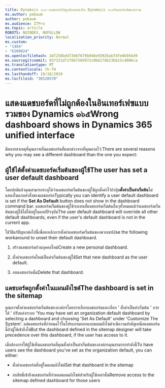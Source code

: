 ```yaml
---
title: Dynamics ๓๖๕-แดชบอร์ดไม่ถูกต้องแสดงใน Dynamics ๓๖๕อินเทอร์เฟซแบบรวม
ms.author: pebaum
author: pebaum
ms.audience: ITPro
ms.topic: article
ROBOTS: NOINDEX, NOFOLLOW
localization_priority: Normal
ms.custom:
- "1484"
- "6200024"
ms.openlocfilehash: 3d7258bdd7366f679b048e93926ab7dfe0b956d9
ms.sourcegitcommit: 037331d71f06750d972c0b6278b23bb15c4806ca
ms.translationtype: MT
ms.contentlocale: th-TH
ms.lasthandoff: 10/18/2019
ms.locfileid: "36528570"
---
```

# <a name="wrong-dashboard-shows-in-dynamics-365-unified-interface"></a><span data-ttu-id="bbcea-102">แสดงแดชบอร์ดที่ไม่ถูกต้องในอินเทอร์เฟซแบบรวมของ Dynamics ๓๖๕</span><span class="sxs-lookup"><span data-stu-id="bbcea-102">Wrong dashboard shows in Dynamics 365 unified interface</span></span>

<span data-ttu-id="bbcea-103">มีหลายสาเหตุที่คุณอาจเห็นแดชบอร์ดที่แตกต่างจากที่คุณคาดไว้:</span><span class="sxs-lookup"><span data-stu-id="bbcea-103">There are several reasons why you may see a different dashboard than the one you expect:</span></span>

## <a name="the-user-has-set-a-user-default-dashboard"></a><span data-ttu-id="bbcea-104">ผู้ใช้ได้ตั้งค่าแดชบอร์ดเริ่มต้นของผู้ใช้</span><span class="sxs-lookup"><span data-stu-id="bbcea-104">The user has set a user default dashboard</span></span> 

<span data-ttu-id="bbcea-105">โดยปกติแล้วคุณสามารถระบุได้ว่าแดชบอร์ดเริ่มต้นของผู้ใช้ถูกตั้งค่าไว้ถ้าปุ่ม**ตั้งค่าเป็นค่าเริ่มต้น**ไม่แสดงในแถบคำสั่งของแดชบอร์ด</span><span class="sxs-lookup"><span data-stu-id="bbcea-105">Typically you can identify a user default dashboard is set if the **Set As Default** button does not show in the dashboard command bar.</span></span> <span data-ttu-id="bbcea-106">แดชบอร์ดเริ่มต้นของผู้ใช้จะแทนที่แดชบอร์ดเริ่มต้นอื่นๆทั้งหมดแม้ว่าแดชบอร์ดเริ่มต้นของผู้ใช้ไม่ได้อยู่ในแอปปัจจุบัน</span><span class="sxs-lookup"><span data-stu-id="bbcea-106">The user default dashboard will override all other default dashboards, even if the user's default dashboard is not in the current app.</span></span>

<span data-ttu-id="bbcea-107">ใช้วิธีแก้ปัญหาต่อไปนี้เพื่อยกเลิกการตั้งค่าแดชบอร์ดเริ่มต้นของพวกเขา</span><span class="sxs-lookup"><span data-stu-id="bbcea-107">Use the following workaround to unset their default dashboard.</span></span>

1. <span data-ttu-id="bbcea-108">สร้างแดชบอร์ดส่วนบุคคลใหม่</span><span class="sxs-lookup"><span data-stu-id="bbcea-108">Create a new personal dashboard.</span></span>

2. <span data-ttu-id="bbcea-109">ตั้งค่าแดชบอร์ดใหม่เป็นค่าเริ่มต้นของผู้ใช้</span><span class="sxs-lookup"><span data-stu-id="bbcea-109">Set that new dashboard as the user default.</span></span>

3. <span data-ttu-id="bbcea-110">ลบแดชบอร์ดนั้น</span><span class="sxs-lookup"><span data-stu-id="bbcea-110">Delete that dashboard.</span></span>

## <a name="the-dashboard-is-set-in-the-sitemap"></a><span data-ttu-id="bbcea-111">แดชบอร์ดถูกตั้งค่าในแผนผังไซต์</span><span class="sxs-lookup"><span data-stu-id="bbcea-111">The dashboard is set in the sitemap</span></span>

<span data-ttu-id="bbcea-112">คุณอาจตั้งค่าแดชบอร์ดเริ่มต้นขององค์กรโดยการเลือกแดชบอร์ดและเลือก ' ตั้งค่าเป็นค่าเริ่มต้น ' ภายใต้ ' ปรับแต่งระบบ '</span><span class="sxs-lookup"><span data-stu-id="bbcea-112">You may have set an organization default dashboard by selecting a dashboard and choosing 'Set As Default' under 'Customize The System'.</span></span> <span data-ttu-id="bbcea-113">แต่แดชบอร์ดที่กำหนดไว้ในโปรแกรมออกแบบแผนผังไซต์จะมีความสำคัญเหนือแดชบอร์ดนี้ถ้าผู้ใช้เข้าถึงได้</span><span class="sxs-lookup"><span data-stu-id="bbcea-113">But the dashboard defined in the sitemap designer will take precedence over this dashboard, if the user has access to it.</span></span>

<span data-ttu-id="bbcea-114">เมื่อต้องการให้ผู้ใช้เห็นแดชบอร์ดที่คุณตั้งค่าเป็นค่าเริ่มต้นขององค์กรคุณสามารถทำดังนี้</span><span class="sxs-lookup"><span data-stu-id="bbcea-114">To have users see the dashboard you've set as the organization default, you can either:</span></span>

* <span data-ttu-id="bbcea-115">ตั้งค่าแดชบอร์ดที่อยู่ในแผนผังไซต์</span><span class="sxs-lookup"><span data-stu-id="bbcea-115">Set that dashboard in the sitemap</span></span>

* <span data-ttu-id="bbcea-116">ลบสิทธิ์เข้าถึงแดชบอร์ดที่กำหนดแผนผังไซต์สำหรับผู้ใช้เหล่านั้น</span><span class="sxs-lookup"><span data-stu-id="bbcea-116">Remove access to the sitemap defined dashboard for those users</span></span>
